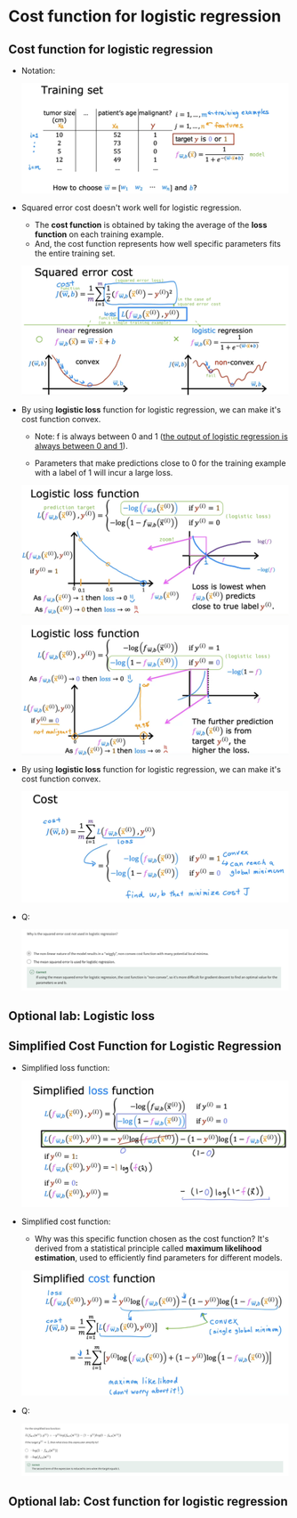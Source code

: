 # Cost function for logistic regression

## Cost function for logistic regression

- Notation:

  ![alt text](resources/notes/01.png)

- Squared error cost doesn't work well for logistic regression.

  - The **cost function** is obtained by taking the average of the **loss function** on each training example.
  - And, the cost function represents how well specific parameters fits the entire training set.

  ![alt text](resources/notes/02.png)

- By using **logistic loss** function for logistic regression, we can make it's cost function convex.

  - Note: f is always between 0 and 1 ([the output of logistic regression is always between 0 and 1](https://github.com/shisotem/stanford-andrew-ng-ml-dl/blob/main/s1_machine_learning_specialization/c1_supervised_machine_learning_regression_and_classification/w3_classification/01_classification_with_logistic_regression/resources/notes/04.png)).

  - Parameters that make predictions close to 0 for the training example with a label of 1 will incur a large loss.

  ![alt text](resources/notes/03.png)

  ![alt text](resources/notes/04.png)

- By using **logistic loss** function for logistic regression, we can make it's cost function convex.

  ![alt text](resources/notes/05.png)

- Q:

  ![alt text](resources/questions/01.png)

## Optional lab: Logistic loss

## Simplified Cost Function for Logistic Regression

- Simplified loss function:

  ![alt text](resources/notes/06.png)

- Simplified cost function:

  - Why was this specific function chosen as the cost function? It's derived from a statistical principle called **maximum likelihood estimation**, used to efficiently find parameters for different models.

  ![alt text](resources/notes/07.png)

- Q:

  ![alt text](resources/questions/02.png)

## Optional lab: Cost function for logistic regression
